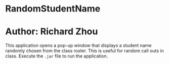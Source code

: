 # RandomStudentName
# Author: Richard Zhou

This application opens a pop-up window that displays a student name randomly chosen from the class roster. This is useful for random call outs in class. Execute the `.jar` file to run the application.